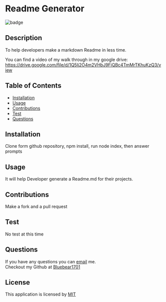 # Readme Generator
  
  ![badge](https://img.shields.io/badge/License-MIT-blue)
  
## Description 
To help developers make a markdown Readme in less time. 

You can find a video of my walk through in my google drive:
https://drive.google.com/file/d/1Q5lj2O4m2VHbJ9FiQBc4TmMrTKhuKzQ3/view

## Table of Contents
- [Installation](#installation)
- [Usage](#usage)
- [Contributions](#contributions)
- [Test](#test) 
- [Questions](#questions)


## Installation
Clone form github repository, npm install, run node index, then answer prompts


## Usage
It will help Developer generate a Readme.md for their projects.

## Contributions
Make a fork and a pull request 

## Test 
No test at this time


## Questions 

If you have any questions you can [email](mailto:monkey1701@hotmail.com) me.
</br>
Checkout my Github at [Bluebear1701](https://github.com/Bluebear1701)

## License
This application is licensed by [MIT](https://opensource.org/licenses/MIT)
